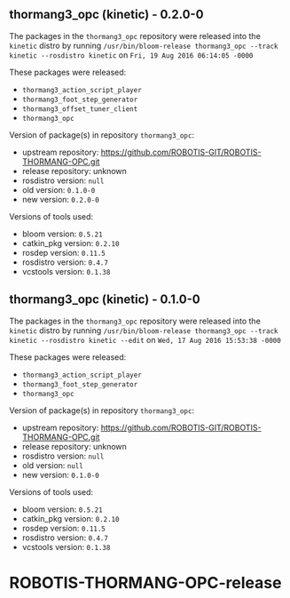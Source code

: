 ## thormang3_opc (kinetic) - 0.2.0-0

The packages in the `thormang3_opc` repository were released into the `kinetic` distro by running `/usr/bin/bloom-release thormang3_opc --track kinetic --rosdistro kinetic` on `Fri, 19 Aug 2016 06:14:05 -0000`

These packages were released:
- `thormang3_action_script_player`
- `thormang3_foot_step_generator`
- `thormang3_offset_tuner_client`
- `thormang3_opc`

Version of package(s) in repository `thormang3_opc`:

- upstream repository: https://github.com/ROBOTIS-GIT/ROBOTIS-THORMANG-OPC.git
- release repository: unknown
- rosdistro version: `null`
- old version: `0.1.0-0`
- new version: `0.2.0-0`

Versions of tools used:

- bloom version: `0.5.21`
- catkin_pkg version: `0.2.10`
- rosdep version: `0.11.5`
- rosdistro version: `0.4.7`
- vcstools version: `0.1.38`


## thormang3_opc (kinetic) - 0.1.0-0

The packages in the `thormang3_opc` repository were released into the `kinetic` distro by running `/usr/bin/bloom-release thormang3_opc --track kinetic --rosdistro kinetic --edit` on `Wed, 17 Aug 2016 15:53:38 -0000`

These packages were released:
- `thormang3_action_script_player`
- `thormang3_foot_step_generator`
- `thormang3_opc`

Version of package(s) in repository `thormang3_opc`:

- upstream repository: https://github.com/ROBOTIS-GIT/ROBOTIS-THORMANG-OPC.git
- release repository: unknown
- rosdistro version: `null`
- old version: `null`
- new version: `0.1.0-0`

Versions of tools used:

- bloom version: `0.5.21`
- catkin_pkg version: `0.2.10`
- rosdep version: `0.11.5`
- rosdistro version: `0.4.7`
- vcstools version: `0.1.38`


# ROBOTIS-THORMANG-OPC-release